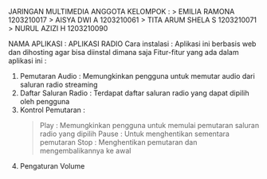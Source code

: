 JARINGAN MULTIMEDIA
ANGGOTA KELOMPOK :
    > EMILIA RAMONA      1203210017
    > AISYA DWI A        1203210061
    > TITA ARUM SHELA S  1203210071
    > NURUL AZIZI H      1203210090

NAMA APLIKASI : APLIKASI RADIO
Cara instalasi : Aplikasi ini berbasis web dan dihosting agar bisa diinstal dimana saja
Fitur-fitur yang ada dalam aplikasi ini :
  1. Pemutaran Audio : Memungkinkan pengguna untuk memutar audio dari saluran radio streaming
  2. Daftar Saluran Radio : Terdapat daftar saluran radio yang dapat dipilih oleh pengguna
  3. Kontrol Pemutaran :
     > Play : Memungkinkan pengguna untuk memulai pemutaran saluran radio yang dipilih
     > Pause : Untuk menghentikan sementara pemutaran
     > Stop : Menghentikan pemutaran dan mengembalikannya ke awal
  4. Pengaturan Volume
